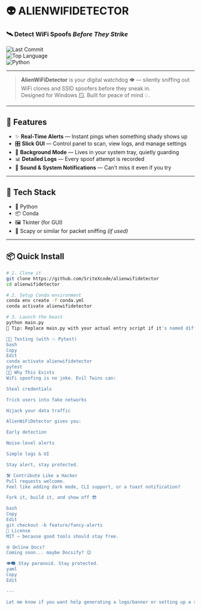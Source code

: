 # 👽 ALIENWIFIDETECTOR  
### 🛰️ Detect WiFi Spoofs *Before They Strike*  

![Last Commit](https://img.shields.io/github/last-commit/SriteXcode/alienwifidetector?color=green&style=flat-square)  
![Top Language](https://img.shields.io/github/languages/top/SriteXcode/alienwifidetector?style=flat-square)  
![Python](https://img.shields.io/badge/Built%20With-Python-blue?style=flat-square)

---

> **AlienWiFiDetector** is your digital watchdog 👁️ — silently sniffing out WiFi clones and SSID spoofers before they sneak in.  
> Designed for Windows 🪟. Built for peace of mind 💡.

---

## 🚀 Features

- ✨ **Real-Time Alerts** — Instant pings when something shady shows up  
- 🎛️ **Slick GUI** — Control panel to scan, view logs, and manage settings  
- 🧠 **Background Mode** — Lives in your system tray, quietly guarding  
- 📊 **Detailed Logs** — Every spoof attempt is recorded  
- 🔔 **Sound & System Notifications** — Can’t miss it even if you try  

---

## 🧰 Tech Stack

- 🐍 Python  
- 📦 Conda  
- 🖼️ Tkinter (for GUI)  
- 📡 Scapy or similar for packet sniffing *(if used)*  

---

## 📦 Quick Install

```bash
# 1. Clone it
git clone https://github.com/SriteXcode/alienwifidetector
cd alienwifidetector

# 2. Setup Conda environment
conda env create -f conda.yml
conda activate alienwifidetector

# 3. Launch the beast
python main.py
🧠 Tip: Replace main.py with your actual entry script if it's named differently.

👨‍🔬 Testing (with 💥 Pytest)
bash
Copy
Edit
conda activate alienwifidetector
pytest
🧑‍🚀 Why This Exists
WiFi spoofing is no joke. Evil Twins can:

Steal credentials

Trick users into fake networks

Hijack your data traffic

AlienWiFiDetector gives you:

Early detection

Noise-level alerts

Simple logs & UI

Stay alert, stay protected.

🛠️ Contribute Like a Hacker
Pull requests welcome.
Feel like adding dark mode, CLI support, or a toast notification?

Fork it, build it, and show off 😎

bash
Copy
Edit
git checkout -b feature/fancy-alerts
📄 License
MIT — because good tools should stay free.

🌐 Online Docs?
Coming soon... maybe Docsify? 😉

👁️‍🗨️ Stay paranoid. Stay protected.
yaml
Copy
Edit

---

Let me know if you want help generating a logo/banner or setting up a sexy Docsify site to match this energy 😏💻
